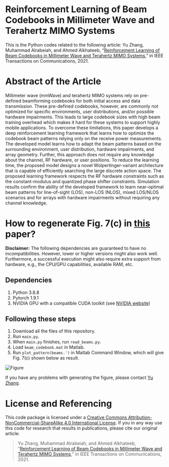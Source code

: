 # Reinforcement Learning of Beam Codebooks in Millimeter Wave and Terahertz MIMO Systems
This is the Python codes related to the following article: Yu Zhang, Muhammad Alrabeiah, and Ahmed Alkhateeb, “[Reinforcement Learning of Beam Codebooks in Millimeter Wave and Terahertz MIMO Systems](https://ieeexplore.ieee.org/document/9610084),” in IEEE Transactions on Communications, 2021.
# Abstract of the Article
Millimeter wave (mmWave) and terahertz MIMO systems rely on pre-defined beamforming codebooks for both initial access and data transmission. These pre-defined codebooks, however, are commonly not optimized for specific environments, user distributions, and/or possible hardware impairments. This leads to large codebook sizes with high beam training overhead which makes it hard for these systems to support highly mobile applications. To overcome these limitations, this paper develops a deep reinforcement learning framework that learns how to optimize the codebook beam patterns relying only on the receive power measurements. The developed model learns how to adapt the beam patterns based on the surrounding environment, user distribution, hardware impairments, and array geometry. Further, this approach does not require any knowledge about the channel, RF hardware, or user positions. To reduce the learning time, the proposed model designs a novel Wolpertinger-variant architecture that is capable of efficiently searching the large discrete action space. The proposed learning framework respects the RF hardware constraints such as the constant-modulus and quantized phase shifter constraints. Simulation results confirm the ability of the developed framework to learn near-optimal beam patterns for line-of-sight (LOS), non-LOS (NLOS), mixed LOS/NLOS scenarios and for arrays with hardware impairments without requiring any channel knowledge.

# How to regenerate Fig. 7(c) in [this](https://ieeexplore.ieee.org/document/9610084) paper?
**Disclaimer:** The following dependencies are guaranteed to have no incompatibilities. However, lower or higher versions might also work well. Furthermore, a successful execution might also require extra support from hardware, e.g., the CPU/GPU capabilities, available RAM, etc.
## Dependencies
1. Python 3.8.8
2. Pytorch 1.9.1
3. NVIDIA GPU with a compatible CUDA toolkit (see [NVIDIA website](https://developer.nvidia.com/cuda-toolkit))

## Following these steps
1. Download all the files of this repository.
2. Run `main.py`.
3. When `main.py` finishes, run `read_beams.py`.
4. Load `beam_codebook.mat` in Matlab.
5. Run `plot_pattern(beams.')` in Matlab Command Window, which will give Fig. 7(c) shown below as result.

![Figure](https://github.com/YuZhang-GitHub/CBL_RL/blob/main/LOS_4beams.png)

If you have any problems with generating the figure, please contact [Yu Zhang](https://www.linkedin.com/in/yu-zhang-391275181/).

# License and Referencing
This code package is licensed under a [Creative Commons Attribution-NonCommercial-ShareAlike 4.0 International License](https://creativecommons.org/licenses/by-nc-sa/4.0/). If you in any way use this code for research that results in publications, please cite our original article:
> Yu Zhang, Muhammad Alrabeiah, and Ahmed Alkhateeb, “[Reinforcement Learning of Beam Codebooks in Millimeter Wave and Terahertz MIMO Systems](https://ieeexplore.ieee.org/document/9610084),” in IEEE Transactions on Communications, 2021.
